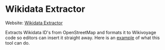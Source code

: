 # Wikidata Extractor
Website: [Wikidata Extractor](https://rene78.github.io/Wikidata-Extractor/)

Extracts Wikidata ID's from OpenStreetMap and formats it to Wikivoyage code so editors can insert it straight away. Here is an [example](https://en.wikivoyage.org/wiki/Talk:Prague#Wikidata_items_for_dynamic_map "Districts of Prague") of what this tool can do.
